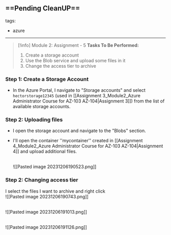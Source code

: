 ==Pending CleanUP==
---
tags:
  - azure
---
> [!info] Module 2: Assignment - 5
> **Tasks To Be Performed:** 
> 1. Create a storage account 
> 2. Use the Blob service and upload some files in it 
> 3. Change the access tier to archive

### Step 1: Create a Storage Account 
 - In the Azure Portal, I navigate to "Storage accounts" and select  `hectorstorage12345` (used in [[Assignment 3_Module2_Azure Administrator Course for AZ-103 AZ-104|Assignment 3]]) from the list of available storage accounts.


### Step 2: Uploading files
- I open the storage account and navigate to the "Blobs" section.
- I'll open the container ''mycontainer'' created in [[Assignment 4_Module2_Azure Administrator Course for AZ-103 AZ-104|Assignment 4]] and upload additional files.
  
  <br>![[Pasted image 20231206190523.png]]

### Step 2: Changing access tier
I select the files I want to archive and right click
<br>![[Pasted image 20231206190743.png]]

<br>![[Pasted image 20231206191013.png]]

<br>![[Pasted image 20231206191126.png]]


